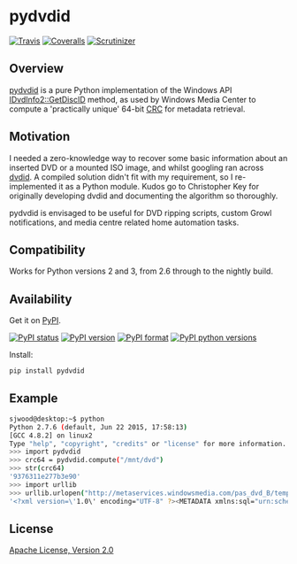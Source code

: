 # pydvdid

[![Travis][1]][2]
[![Coveralls][3]][4]
[![Scrutinizer][5]][6]

## Overview

[pydvdid][7] is a pure Python implementation of the Windows API [IDvdInfo2::GetDiscID][8] method, as used by Windows Media Center to compute a 'practically unique' 64-bit [CRC][9] for metadata retrieval. 

## Motivation

I needed a zero-knowledge way to recover some basic information about an inserted DVD or a mounted ISO image, and whilst googling ran across [dvdid][10]. A compiled solution didn't fit with my requirement, so I re-implemented it as a Python module. Kudos go to Christopher Key for originally developing dvdid and documenting the algorithm so thoroughly.

pydvdid is envisaged to be useful for DVD ripping scripts, custom Growl notifications, and media centre related home automation tasks.

## Compatibility

Works for Python versions 2 and 3, from 2.6 through to the nightly build.

## Availability

Get it on [PyPI][11].

[![PyPI status][12]][11]
[![PyPI version][13]][11]
[![PyPI format][14]][11]
[![PyPI python versions][15]][11]

Install:

```sh
pip install pydvdid
```

## Example

```sh
sjwood@desktop:~$ python
Python 2.7.6 (default, Jun 22 2015, 17:58:13) 
[GCC 4.8.2] on linux2
Type "help", "copyright", "credits" or "license" for more information.
>>> import pydvdid
>>> crc64 = pydvdid.compute("/mnt/dvd")
>>> str(crc64)
'9376311e277b3e90'
>>> import urllib
>>> urllib.urlopen("http://metaservices.windowsmedia.com/pas_dvd_B/template/GetMDRDVDByCRC.xml?CRC={0}".format(crc64)).read()
'<?xml version=\'1.0\' encoding="UTF-8" ?><METADATA xmlns:sql="urn:schemas-microsoft-com:xml-sql">\r\n\t\r\n\t<MDR-DVD><version>4.0</version><dvdTitle>Shrek</dvdTitle><studio></studio><leadPerformer></leadPerformer><actors></actors><director></director><MPAARating>NR</MPAARating><releaseDate>2004 05 11</releaseDate><genre>Children&apos;s/Family</genre><dataProvider>AMG</dataProvider><wmid_dvd>E0F3B718-D539-48E8-A77C-72B71603F38E</wmid_dvd><dv_id>E    50745_1        </dv_id><dataProviderParams>Provider=AMG</dataProviderParams><dataProviderLogo>Provider=AMG</dataProviderLogo><moreInfoParams></moreInfoParams><title><titleNum>1</titleNum><titleTitle>Shrek</titleTitle><studio></studio><director></director><leadPerformer></leadPerformer><actors></actors><MPAARating>NR</MPAARating><genre>Children&apos;s/Family</genre><communityRating></communityRating><chapter><chapterNum>1</chapterNum><chapterTitle>Once Upon a Time (Main Title) [:34]</chapterTitle></chapter><chapter><chapterNum>2</chapterNum><chapterTitle>A Flying Talking Donkey [2:59]</chapterTitle></chapter><chapter><chapterNum>3</chapterNum><chapterTitle>What Are You Doing in My Swamp? [1:22]</chapterTitle></chapter><chapter><chapterNum>4</chapterNum><chapterTitle>Lord Farquaad [1:45]</chapterTitle></chapter><chapter><chapterNum>5</chapterNum><chapterTitle>The Kingdom of DuLoc [1:33]</chapterTitle></chapter><chapter><chapterNum>6</chapterNum><chapterTitle>Ogres Are Like Onions [:19]</chapterTitle></chapter><chapter><chapterNum>7</chapterNum><chapterTitle>The Dragon&apos;s Keep [2:00]</chapterTitle></chapter><chapter><chapterNum>8</chapterNum><chapterTitle>Rescuing the Princess [:31]</chapterTitle></chapter><chapter><chapterNum>9</chapterNum><chapterTitle>Remove Your Helmet [:36]</chapterTitle></chapter><chapter><chapterNum>10</chapterNum><chapterTitle>Campfire [2:22]</chapterTitle></chapter><chapter><chapterNum>11</chapterNum><chapterTitle>Merry Men [1:55]</chapterTitle></chapter><chapter><chapterNum>12</chapterNum><chapterTitle>Weedrat Dinner [1:35]</chapterTitle></chapter><chapter><chapterNum>13</chapterNum><chapterTitle>You Are the Princess [2:36]</chapterTitle></chapter><chapter><chapterNum>14</chapterNum><chapterTitle>The Proposal [:01]</chapterTitle></chapter><chapter><chapterNum>15</chapterNum><chapterTitle>Wedding Preparation [3:03]</chapterTitle></chapter><chapter><chapterNum>16</chapterNum><chapterTitle>That&apos;s What Friends Are For [2:05]</chapterTitle></chapter><chapter><chapterNum>17</chapterNum><chapterTitle>The Wedding [:59]</chapterTitle></chapter><chapter><chapterNum>18</chapterNum><chapterTitle>Love&apos;s True Form [3:19]</chapterTitle></chapter><chapter><chapterNum>19</chapterNum><chapterTitle>I&apos;m a Believer [1:50]</chapterTitle></chapter><chapter><chapterNum>20</chapterNum><chapterTitle>End Credits [:11]</chapterTitle></chapter></title></MDR-DVD>\r\n</METADATA>'
```

## License

[Apache License, Version 2.0][16]

  [1]: https://img.shields.io/travis/sjwood/pydvdid.svg
  [2]: https://travis-ci.org/sjwood/pydvdid
  [3]: https://img.shields.io/coveralls/sjwood/pydvdid.svg
  [4]: https://coveralls.io/r/sjwood/pydvdid
  [5]: https://img.shields.io/scrutinizer/g/sjwood/pydvdid.svg
  [6]: https://scrutinizer-ci.com/g/sjwood/pydvdid
  [7]: https://github.com/sjwood/pydvdid
  [8]: https://msdn.microsoft.com/en-us/library/windows/desktop/dd376453.aspx
  [9]: https://en.wikipedia.org/wiki/Cyclic_redundancy_check
  [10]: http://dvdid.cjkey.org.uk/
  [11]: https://pypi.python.org/pypi/pydvdid
  [12]: https://img.shields.io/pypi/status/pydvdid.svg
  [13]: https://img.shields.io/pypi/v/pydvdid.svg
  [14]: https://img.shields.io/pypi/format/pydvdid.svg
  [15]: https://img.shields.io/pypi/pyversions/pydvdid.svg
  [16]: https://raw.githubusercontent.com/sjwood/pydvdid/master/LICENSE
